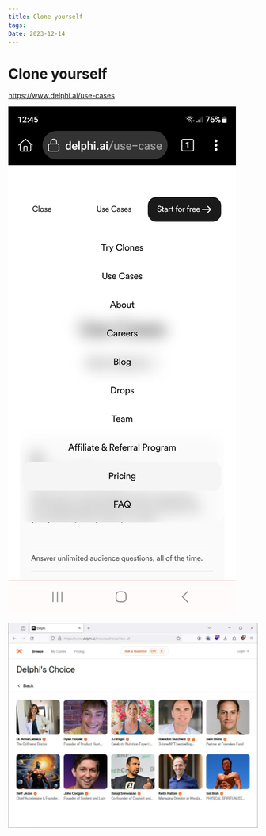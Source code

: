```yaml
---
title: Clone yourself
tags: 
Date: 2023-12-14
---
```


# Clone yourself


<https://www.delphi.ai/use-cases>

![](../_asset/2023-12-14_delphi-ai_image_1.jpg)

![](../_asset/2023-12-14_delphi-ai_image_2.jpg)